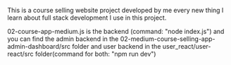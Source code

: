 This is a course selling website project developed by me every new thing I learn about full stack development I use in this project.

02-course-app-medium.js is the backend (command: "node index.js")
and you can find the admin backend in the 02-medium-course-selling-app-admin-dashboard/src folder and user backend in the user_react/user-react/src folder(command for both: "npm run dev")